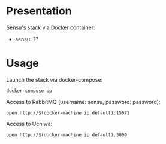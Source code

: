 # Presentation

Sensu's stack via Docker container:

- sensu: ??

# Usage

Launch the stack via docker-compose:

    docker-compose up

Access to RabbitMQ (username: sensu, password: password):

    open http://$(docker-machine ip default):15672

Access to Uchiwa:

    open http://$(docker-machine ip default):3000
